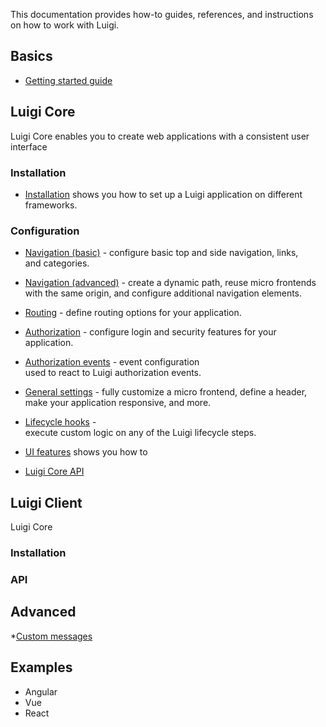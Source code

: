 This documentation provides how-to guides, references, and instructions on how to work with Luigi.

## Basics

* [Getting started guide](getting-started.md)

## Luigi Core

Luigi Core enables you to create web applications with a consistent user interface

### Installation

* [Installation](application-setup.md) shows you how to set up a Luigi application on different frameworks.

### Configuration

* [Navigation (basic)](navigation-configuration.md) - configure basic top and side navigation, links, and categories.
* [Navigation (advanced)](navigation-advanced.md) - create a dynamic path, reuse micro frontends with the same origin, and configure additional navigation elements. 
* [Routing](navigation-parameters-reference.md#routing) - define routing options for your application.
* [Authorization](authorization-configuration.md) - configure login and security features for your application.
* [Authorization events](authorization-events.md) - event configuration used to react to Luigi authorization events.
* [General settings](general-settings.md) - fully customize a micro frontend, define a header, make your application responsive, and more.
* [Lifecycle hooks](lifecycle-hooks.md) - execute custom logic on any of the Luigi lifecycle steps.

* [UI features](ui-features.md) shows you how to
* [Luigi Core API]()

## Luigi Client

Luigi Core

### Installation

### API

## Advanced

*[Custom messages]()

## Examples

* Angular
* Vue
* React



